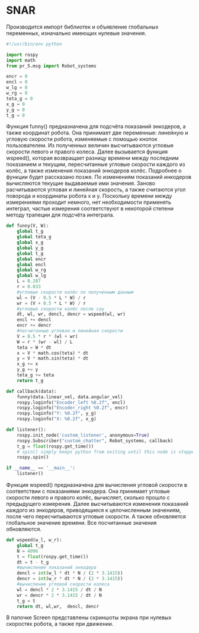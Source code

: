 # SNAR

Производится импорт библиотек и объявление глобальных переменных, изначально имеющих нулевые значения.

```python
#!/usr/bin/env python

import rospy
import math
from pr_5.msg import Robot_systems

encr = 0
encl = 0
w_lg = 0
w_rg = 0
teta_g = 0
x_g = 0
y_g = 0
t_g = 0
```
Функция funny() предназначена для подсчёта показаний энкодеров, а также координат робота. Она принимает две переменные: линейную и угловую скорости робота, изменяемые с помощью кнопок пользователем. Из полученных величин высчитываются угловые скорости левого и правого колеса. Далее вызывается функция wspeed(), которая возвращает разницу времени между последним показанием и текущим, пересчитанные угловые скорости каждого из колёс, а также изменения показаний энкодеров колёс. Подробнее о функции будет рассказано позже.
По изменениям показаний инкодеров вычисляются текущие выдаваемые ими значения. Заново расчитываются угловая и линейная скорость, а также считаются угол поворода и координаты робота x и y. Поскольку времени между измерениями проходит немного, нет необходимости применять интеграл, частые измерения соответствуют в некоторой степени методу трапеции для подсчёта интеграла.


```python
def funny(V, W):
    global t_g
    global teta_g
    global x_g
    global y_g
    global t_g
    global encr
    global encl
    global w_rg
    global w_lg
    L = 0.287
    r = 0.033
    #угловые скорости колёс по полученным данным
    wl = (V - 0.5 * L * W) / r
    wr = (V + 0.5 * L * W) / r
    #угловые скорости колёс после сау
    dt, wl, wr, dencl, dencr = wspeed(wl, wr)
    encl += dencl
    encr += dencr
    #посчитанные угловая и линейная скорости
    V = 0.5 * r * (wl + wr)
    W = r * (wr - wl) / L
    teta = W * dt
    x = V * math.cos(teta) * dt
    y = V * math.sin(teta) * dt
    x_g += x
    y_g += y
    teta_g += teta
    return t_g

def callback(data):
    funny(data.linear_vel, data.angular_vel)
    rospy.loginfo("Encoder_left %0.2f", encl)
    rospy.loginfo("Encoder_right %0.2f", encr)
    rospy.loginfo("Y: %0.2f", y_g)
    rospy.loginfo("X: %0.2f", x_g)

def listener():
    rospy.init_node('custom_listener', anonymous=True)
    rospy.Subscriber("custom_chatter", Robot_systems, callback)
    t_g = float(rospy.get_time())
    # spin() simply keeps python from exiting until this node is stopped
    rospy.spin()

if __name__ == '__main__':
    listener()
```

Функция wspeed() предназначена для вычисления угловой скорости в соответствии с показаниями энкодера. Она принимает угловые скорости левого и правого колёс, вычисляет, сколько прошло с предыдущего измерения. Далее высчитываются изменения показаний каждого из энкодеров, приводящиеся к целочисленным значениям, после чего пересчитываются угловые скорости. А также обновляется глобальное значение времени. Все посчитанные значения обновляются. 

```python
def wspeed(w_l, w_r):
    global t_g
    N = 4096
    t = float(rospy.get_time())
    dt = t - t_g
    #вычисление показаний энкодера
    dencl = int(w_l * dt * N / (2 * 3.1415))
    dencr = int(w_r * dt * N / (2 * 3.1415))
    #вычисление угловой скорости колеса
    wl = dencl * 2 * 3.1415 / dt / N
    wr = dencr * 2 * 3.1415 / dt / N
    t_g = t
    return dt, wl,wr,  dencl, dencr
```

В папочке Screen представлены скриншоты экрана при нулевых скоростях робота, а также при движении.
